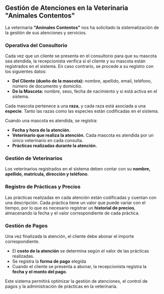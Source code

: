 ## **Gestión de Atenciones en la Veterinaria "Animales Contentos"**

La veterinaria **"Animales Contentos"** nos ha solicitado la sistematización de la gestión de sus atenciones y servicios.

### **Operativa del Consultorio**

Cada vez que un cliente se presenta en el consultorio para que su mascota sea atendida, la recepcionista verifica si el cliente y su mascota están registrados en el sistema. En caso contrario, se procede a su registro con los siguientes datos:

- **Del Cliente (dueño de la mascota):** nombre, apellido, email, teléfono, número de documento y domicilio.
- **De la Mascota:** nombre, sexo, fecha de nacimiento y si está activa en el sistema.

Cada mascota pertenece a una **raza**, y cada raza está asociada a una **especie**. Tanto las razas como las especies están codificadas en el sistema.

Cuando una mascota es atendida, se registra:
- **Fecha y hora de la atención.**
- **Veterinario que realiza la atención.** Cada mascota es atendida por un único veterinario en cada consulta.
- **Prácticas realizadas durante la atención.**

### **Gestión de Veterinarios**
Los veterinarios registrados en el sistema deben contar con su **nombre, apellido, matrícula, dirección y teléfono**.

### **Registro de Prácticas y Precios**
Las prácticas realizadas en cada atención están codificadas y cuentan con una descripción.
Cada práctica tiene un valor que puede variar con el tiempo, por lo que es necesario registrar un **historial de precios**, almacenando la fecha y el valor correspondiente de cada práctica.

### **Gestión de Pagos**
Una vez finalizada la atención, el cliente debe abonar el importe correspondiente.
- El **costo de la atención** se determina según el valor de las prácticas realizadas.
- Se registra la **forma de pago** elegida
- Cuando el cliente se presenta a abonar, la recepcionista registra la **fecha y el monto del pago**.

Este sistema permitirá optimizar la gestión de atenciones, el control de pagos y la administración de prácticas en la veterinaria.
